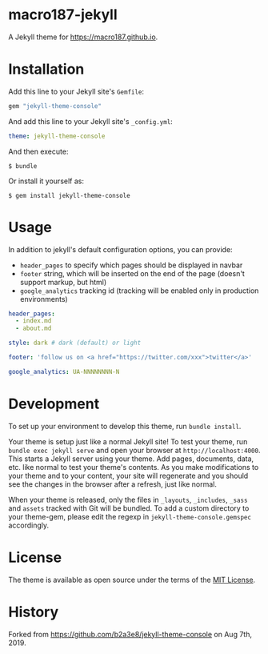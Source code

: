 macro187-jekyll
===============

A Jekyll theme for <https://macro187.github.io>.



Installation
============

Add this line to your Jekyll site's `Gemfile`:

```ruby
gem "jekyll-theme-console"
```

And add this line to your Jekyll site's `_config.yml`:

```yaml
theme: jekyll-theme-console
```

And then execute:

    $ bundle

Or install it yourself as:

    $ gem install jekyll-theme-console



Usage
=====

In addition to jekyll's default configuration options, you can provide:
- `header_pages` to specify which pages should be displayed in navbar
- `footer` string, which will be inserted on the end of the page (doesn't support markup, but html)
- `google_analytics` tracking id (tracking will be enabled only in production environments)

```yaml
header_pages:
  - index.md
  - about.md

style: dark # dark (default) or light

footer: 'follow us on <a href="https://twitter.com/xxx">twitter</a>'

google_analytics: UA-NNNNNNNN-N
```



Development
===========

To set up your environment to develop this theme, run `bundle install`.

Your theme is setup just like a normal Jekyll site! To test your theme, run `bundle exec jekyll serve` and open your
browser at `http://localhost:4000`.  This starts a Jekyll server using your theme. Add pages, documents, data, etc.
like normal to test your theme's contents. As you make modifications to your theme and to your content, your site will
regenerate and you should see the changes in the browser after a refresh, just like normal.

When your theme is released, only the files in `_layouts`, `_includes`, `_sass` and `assets` tracked with Git will be
bundled.  To add a custom directory to your theme-gem, please edit the regexp in `jekyll-theme-console.gemspec`
accordingly.



License
=======

The theme is available as open source under the terms of the [MIT License](https://opensource.org/licenses/MIT).



History
=======

Forked from <https://github.com/b2a3e8/jekyll-theme-console> on Aug 7th, 2019.

